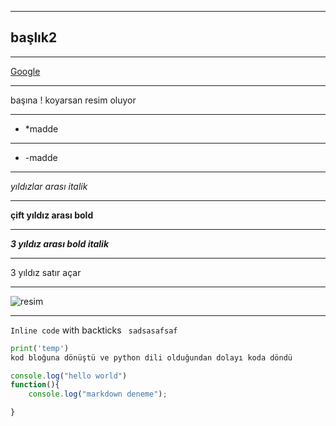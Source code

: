 ***
## başlık2
***
 [Google](http://google.com)
 ***
  []() başına ! koyarsan resim oluyor
***
* *madde
***
- -madde
***
*yıldızlar arası italik*
***
**çift yıldız arası bold**
***
***3 yıldız arası bold italik***

*** 
3 yıldız satır açar
***

![resim](http://espassanat.com/wp-content/uploads/2016/07/resim-kursu-balçova.jpg)
***

`Inline code` with backticks
``` sadsasafsaf```

```python
print('temp')
kod bloğuna dönüştü ve python dili olduğundan dolayı koda döndü
```

```javascript
console.log("hello world")
function(){
    console.log("markdown deneme");

}
```